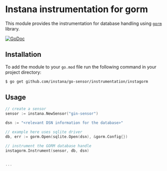 Instana instrumentation for gorm
=============================================

This module provides the instrumentation for database handling using [`gorm`](https://github.com/go-gorm/gorm) library.

[![GoDoc](https://img.shields.io/static/v1?label=godoc&message=reference&color=blue)][godoc]


Installation
------------

To add the module to your `go.mod` file run the following command in your project directory:

```bash
$ go get github.com/instana/go-sensor/instrumentation/instagorm
```

Usage
-----

```go
// create a sensor
sensor := instana.NewSensor("gin-sensor")

dsn := "<relevant DSN information for the database>"

// example here uses sqlite driver
db, err := gorm.Open(sqlite.Open(dsn), &gorm.Config{})

// instrument the GORM database handle
instagorm.Instrument(sensor, db, dsn)


...
```



[godoc]: https://pkg.go.dev/github.com/instana/go-sensor/instrumentation/instagorm
